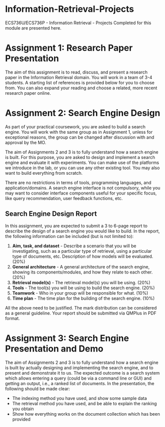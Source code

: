 # Information-Retrieval-Projects
ECS736U/ECS736P - Information Retrieval - Projects Completed for this module are presented here. 

# Assignment 1: Research Paper Presentation

The aim of this assignment is to read, discuss, and present a research paper in the Information Retrieval domain. You will work in a team of 3-4 students. A starting list of references is provided below for you to choose from. You can also expand your reading and choose a related, more recent research paper online.

# Assignment 2: Search Engine Design

As part of your practical coursework, you are asked to build a search engine. You will work with the same group as in Assignment 1, unless for exceptional reasons, the group can be changed after discussion with and approval by the MO.

The aim of Assignments 2 and 3 is to fully understand how a search engine is built. For this purpose, you are asked to design and implement a search engine and evaluate it with experiments. You can make use of the platforms we introduce in the lab, or you can use any other existing tool. You may also want to build everything from scratch.

There are no restrictions in terms of tools, programming languages, and application/domains. A search engine interface is not compulsory, while you may want to consider interface components useful for your specific focus, like query recommendation, user feedback functions, etc.

## Search Engine Design Report

In this assignment, you are expected to submit a 3 to 6-page report to describe the design of a search engine you would like to build. In the report, the following information can be included (but is not limited to):

1. **Aim, task, and dataset** - Describe a scenario that you will be investigating, such as a particular type of retrieval, using a particular type of documents, etc. Description of how models will be evaluated. (20%)
2. **General architecture** - A general architecture of the search engine, showing its components/modules, and how they relate to each other. (20%)
3. **Retrieval model(s)** - The retrieval model(s) you will be using. (20%)
4. **Tools** - The tool(s) you will be using to build the search engine. (20%)
5. **Teamwork** - Who in your group will be responsible for what. (10%)
6. **Time plan** - The time plan for the building of the search engine. (10%)

All the above need to be justified. The mark distribution can be considered as a general guideline. Your report should be submitted via QMPlus in PDF format.

# Assignment 3: Search Engine Presentation and Demo

The aim of Assignments 2 and 3 is to fully understand how a search engine is built by actually designing and implementing the search engine, and to present and demonstrate it to us. The expected outcome is a search system which allows entering a query (could be via a command line or GUI) and getting an output, i.e., a ranked list of documents. In the presentation, the following should be made clear:

- The indexing method you have used, and show some sample data
- The retrieval method you have used, and be able to explain the ranking you obtain
- Show how everything works on the document collection which has been provided
